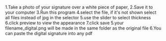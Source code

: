 
1.Take a photo of your signature over a white piece of paper,
2.Save it to your computer
3.Run this program
4.select the file, if it's not shown select all files instead of jpg in the selector
5.use the slider to select thickness
6.click preview to view the appearance
7.click save
5.your filename_digital.png will be made in the same folder as the original file
6.You can paste the digital signature into any pdf
